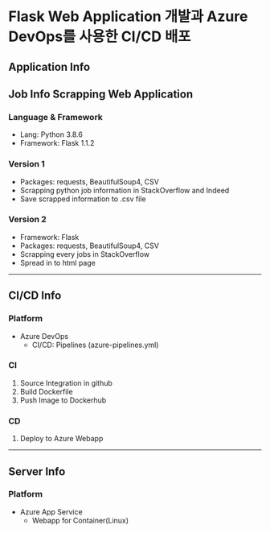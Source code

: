 # Flask Web Application 개발과 Azure DevOps를 사용한 CI/CD 배포

## Application Info
## Job Info Scrapping Web Application
### Language & Framework 
- Lang: Python 3.8.6
- Framework: Flask 1.1.2
### Version 1
- Packages: requests, BeautifulSoup4, CSV
- Scrapping python job information in StackOverflow and Indeed
- Save scrapped information to .csv file

### Version 2
- Framework: Flask
- Packages: requests, BeautifulSoup4, CSV
- Scrapping every jobs in StackOverflow
- Spread in to html page
---
## CI/CD Info
### Platform
- Azure DevOps
    - CI/CD: Pipelines (azure-pipelines.yml)
### CI
1. Source Integration in github
2. Build Dockerfile
3. Push Image to Dockerhub
### CD
1. Deploy to Azure Webapp
---
## Server Info
### Platform
- Azure App Service
    - Webapp for Container(Linux)
